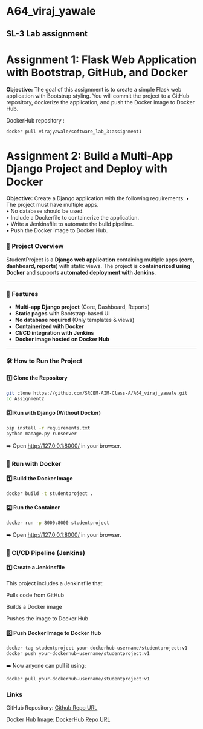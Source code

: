 # A64_viraj_yawale
<h2>SL-3 Lab assignment</h2>

# **Assignment 1: Flask Web Application with Bootstrap, GitHub, and Docker**


**Objective:** 
The goal of this assignment is to create a simple Flask web application with Bootstrap
styling. You will commit the project to a GitHub repository, dockerize the application, and
push the Docker image to Docker Hub.

DockerHub repository : 
```bash 
docker pull virajyawale/software_lab_3:assignment1 
```

# **Assignment 2: Build a Multi-App Django Project and Deploy with Docker**

**Objective:** 
Create a Django application with the following requirements:
• The project must have multiple apps.<br>
• No database should be used.<br>
• Include a Dockerfile to containerize the application.<br>
• Write a Jenkinsfile to automate the build pipeline.<br>
• Push the Docker image to Docker Hub.<br>



### 📌 Project Overview  
StudentProject is a **Django web application** containing multiple apps (**core, dashboard, reports**) with static views. The project is **containerized using Docker** and supports **automated deployment with Jenkins**.  

---

### 🚀 Features  
- **Multi-app Django project** (Core, Dashboard, Reports)  
- **Static pages** with Bootstrap-based UI  
- **No database required** (Only templates & views)  
- **Containerized with Docker**  
- **CI/CD integration with Jenkins**  
- **Docker image hosted on Docker Hub**  

---

### 🛠 How to Run the Project  

#### **1️⃣ Clone the Repository**  
```sh
git clone https://github.com/SRCEM-AIM-Class-A/A64_viraj_yawale.git
cd Assignment2
```

#### **2️⃣ Run with Django (Without Docker)**
```sh
pip install -r requirements.txt
python manage.py runserver
```
➡️ Open http://127.0.0.1:8000/ in your browser.

### 🐳 Run with Docker
#### **1️⃣ Build the Docker Image**
```sh
docker build -t studentproject .
```

#### **2️⃣ Run the Container**
```sh
docker run -p 8000:8000 studentproject
```

➡️ Open http://127.0.0.1:8000/ in your browser.


### 📌 CI/CD Pipeline (Jenkins)
#### **1️⃣ Create a Jenkinsfile**
This project includes a Jenkinsfile that:

Pulls code from GitHub

Builds a Docker image

Pushes the image to Docker Hub

#### **2️⃣ Push Docker Image to Docker Hub**
```sh
docker tag studentproject your-dockerhub-username/studentproject:v1
docker push your-dockerhub-username/studentproject:v1
```
➡️ Now anyone can pull it using:

```sh
docker pull your-dockerhub-username/studentproject:v1
```


### Links
GitHub Repository: [Github Repo URL](https://github.com/SRCEM-AIM-Class-A/A64_viraj_yawale.git)

Docker Hub Image: [DockerHub Repo URL](https://hub.docker.com/repository/docker/virajyawale/software_lab_3/tags)

